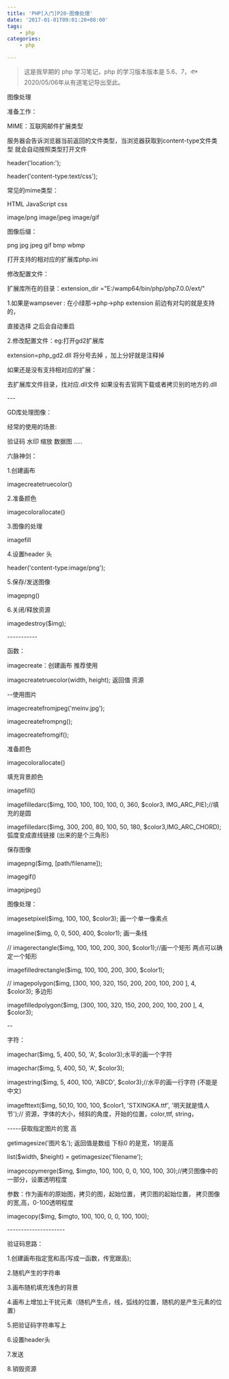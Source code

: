 ```yaml
---
title: 'PHP[入门]P20-图像处理'
date: '2017-01-01T09:01:20+08:00'
tags:
    - php
categories:
    - php

---
```




> 这是我早期的 php 学习笔记，php 的学习版本版本是 5.6、7，🐟2020/05/06年从有道笔记导出至此。


图像处理

准备工作：

MIME：互联网邮件扩展类型

服务器会告诉浏览器当前返回的文件类型，当浏览器获取到content-type文件类型
就会自动按照类型打开文件

header(\'location:\');

header(\'content-type:text/css\');

常见的mime类型：

HTML JavaScript css

image/png image/jpeg image/gif

图像后缀：

png jpg jpeg gif bmp wbmp

打开支持的相对应的扩展库php.ini

修改配置文件：

扩展库所在的目录：extension\_dir =\"E:/wamp64/bin/php/php7.0.0/ext/\"

1.如果是wampsever : 在小绿那-\>php-\>php extension
前边有对勾的就是支持的，

直接选择 之后会自动重启

2.修改配置文件：eg:打开gd2扩展库

extension=php\_gd2.dll 将分号去掉 ，加上分好就是注释掉

如果还是没有支持相对应的扩展：

去扩展库文件目录，找对应.dll文件
如果没有去官网下载或者拷贝别的地方的.dll

\-\--

GD库处理图像：

经常的使用的场景:

验证码 水印 缩放 数据图 \.....

六脉神剑：

1.创建画布

imagecreatetruecolor()

2.准备颜色

imagecolorallocate()

3.图像的处理

imagefill

4.设置header 头

header(\'content-type:image/png\');

5.保存/发送图像

imagepng()

6.关闭/释放资源

imagedestroy(\$img);

\-\-\-\-\-\-\-\-\-\--

函数：

imagecreate：创建画布 推荐使用

imagecreatetruecolor(width, height); 返回值 资源

\--使用图片

imagecreatefromjpeg(\'meinv.jpg\');

imagecreatefrompng();

imagecreatefromgif();

准备颜色

imagecolorallocate()

填充背景颜色

imagefill()

imagefilledarc(\$img, 100, 100, 100, 100, 0, 360, \$color3,
IMG\_ARC\_PIE);//填充的是圆

imagefilledarc(\$img, 300, 200, 80, 100, 50, 180,
\$color3,IMG\_ARC\_CHORD); 弧度变成直线链接 (出来的是个三角形)

保存图像

imagepng(\$img, \[path/filename\]);

imagegif()

imagejpeg()

图像处理：

imagesetpixel(\$img, 100, 100, \$color3); 画一个单一像素点

imageline(\$img, 0, 0, 500, 400, \$color1); 画一条线

// imagerectangle(\$img, 100, 100, 200, 300, \$color1);//画一个矩形
两点可以确定一个矩形

imagefilledrectangle(\$img, 100, 100, 200, 300, \$color1);

// imagepolygon(\$img, \[300, 100, 320, 150, 200, 200, 100, 200 \], 4,
\$color3); 多边形

imagefilledpolygon(\$img, \[300, 100, 320, 150, 200, 200, 100, 200 \],
4, \$color3);

\--

字符：

imagechar(\$img, 5, 400, 50, \'A\', \$color3);水平的画一个字符

imagechar(\$img, 5, 400, 50, \'A\', \$color3);

imagestring(\$img, 5, 400, 100, \'ABCD\', \$color3);//水平的画一行字符
(不能是中文)

imagefttext(\$img, 50,10, 100, 100, \$color1, \'STXINGKA.ttf\',
\'明天就是情人节\');//
资源，字体的大小，倾斜的角度，开始的位置，color,ttf, string，

\-\-\-\--获取指定图片的宽 高

getimagesize(\'图片名\'); 返回值是数组 下标0 的是宽，1的是高

list(\$width, \$height) = getimagesize(\'filename\');

imagecopymerge(\$img, \$imgto, 100, 100, 0, 0, 100, 100,
30);//拷贝图像中的一部分，设置透明程度

参数：作为画布的原始图，拷贝的图，起始位置， 拷贝图的起始位置，
拷贝图像的宽,高，0-100透明程度

imagecopy(\$img, \$imgto, 100, 100, 0, 0, 100, 100);

\-\-\-\-\-\-\-\-\-\-\-\-\-\-\-\-\-\-\-\--

验证码思路：

1.创建画布指定宽和高(写成一函数，传宽跟高);

2.随机产生的字符串

3.画布随机填充浅色的背景

4.画布上增加上干扰元素（随机产生点，线，弧线的位置，随机的是产生元素的位置）

5.把验证码字符串写上

6.设置header头

7.发送

8.销毁资源
